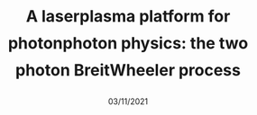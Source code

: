 ---
title: "A laser-plasma platform for photon-photon physics: the two photon Breit-Wheeler process"
collection: publications
permalink: /publication/03/11/2021-paper-title-number-5
date: 03/11/2021
venue: 'paper'
title: "A laser&#150;plasma platform for photon&#150;photon physics: the two photon Breit&#150;Wheeler process"
authors: "B. Kettle, D. Hollatz, E. Gerstmayr, G. M. Samarin, <i>et al.</i>"
journal: "New J. Phys."
location: "nan"
volume: "23"
page: "115006"
year: "2021"
doi: "https://doi.org/10.1088/1367-2630/ac3048"
---